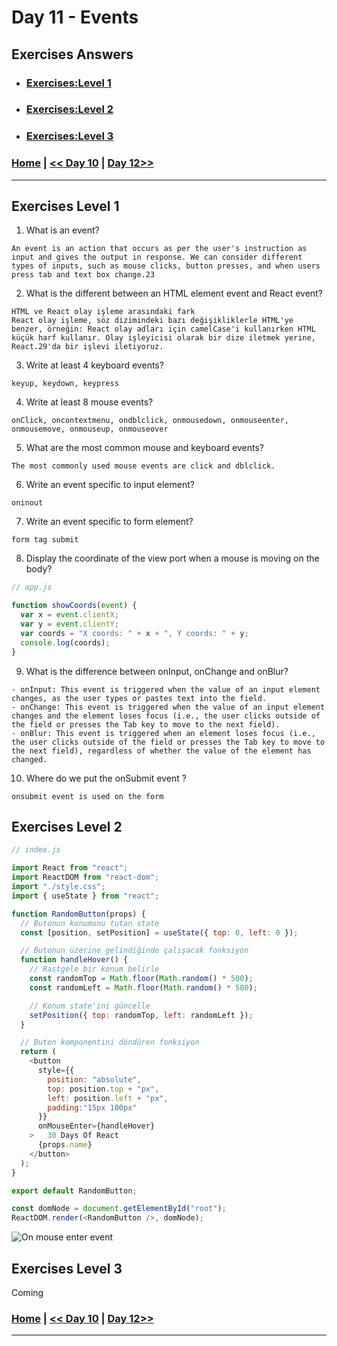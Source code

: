 # Day 11 -  Events

## Exercises Answers

- ### [Exercises:Level 1](#exercises-level-1)
- ### [Exercises:Level 2](#exercises-level-2)
- ### [Exercises:Level 3](#exercises-level-3)

### [Home](../README.md) | [<< Day 10](./day_10.md) | [Day 12>>](./day_12.md) <hr>


## Exercises Level 1

1. What is an event?
```
An event is an action that occurs as per the user's instruction as input and gives the output in response. We can consider different types of inputs, such as mouse clicks, button presses, and when users press tab and text box change.23
```
2. What is the different between an HTML element event and React event?
```
HTML ve React olay işleme arasındaki fark
React olay işleme, söz dizimindeki bazı değişikliklerle HTML'ye benzer, örneğin: React olay adları için camelCase'i kullanırken HTML küçük harf kullanır. Olay işleyicisi olarak bir dize iletmek yerine, React.29'da bir işlevi iletiyoruz.
```
3. Write at least 4 keyboard events?

```
keyup, keydown, keypress
```
4. Write at least 8 mouse events?
```
onClick, oncontextmenu, ondblclick, onmousedown, onmouseenter, onmousemove, onmouseup, onmouseover
```
5. What are the most common mouse and keyboard events?
```
The most commonly used mouse events are click and dblclick.
```
6. Write an event specific to input element?
```
oninout
```
7. Write an event specific to form element?
```
form tag submit
```
8. Display the coordinate of the view port when a mouse is moving on the body?
```js
// app.js

function showCoords(event) {
  var x = event.clientX;
  var y = event.clientY;
  var coords = "X coords: " + x + ", Y coords: " + y;
  console.log(coords);
}

```
9. What is the difference between onInput, onChange and onBlur?
```
- onInput: This event is triggered when the value of an input element changes, as the user types or pastes text into the field. 
- onChange: This event is triggered when the value of an input element changes and the element loses focus (i.e., the user clicks outside of the field or presses the Tab key to move to the next field). 
- onBlur: This event is triggered when an element loses focus (i.e., the user clicks outside of the field or presses the Tab key to move to the next field), regardless of whether the value of the element has changed.
```
10. Where do we put the onSubmit event ?
```
onsubmit event is used on the form
```

## Exercises Level 2

```js 
// index.js

import React from "react";
import ReactDOM from "react-dom";
import "./style.css";
import { useState } from "react";

function RandomButton(props) {
  // Butonun konumunu tutan state
  const [position, setPosition] = useState({ top: 0, left: 0 });

  // Butonun üzerine gelindiğinde çalışacak fonksiyon
  function handleHover() {
    // Rastgele bir konum belirle
    const randomTop = Math.floor(Math.random() * 500);
    const randomLeft = Math.floor(Math.random() * 500);

    // Konum state'ini güncelle
    setPosition({ top: randomTop, left: randomLeft });
  }

  // Buton komponentini döndüren fonksiyon
  return (
    <button
      style={{
        position: "absolute",
        top: position.top + "px",
        left: position.left + "px",
        padding:"15px 100px"
      }}
      onMouseEnter={handleHover}
    >   30 Days Of React
      {props.name}
    </button>
  );
}

export default RandomButton;

const domNode = document.getElementById("root");
ReactDOM.render(<RandomButton />, domNode);

```

![On mouse enter event](../images/react_event_on_mouse_enter.gif)

## Exercises Level 3

Coming

### [Home](../README.md) | [<< Day 10](./day_10.md) | [Day 12>>](./day_12.md/) <hr>

